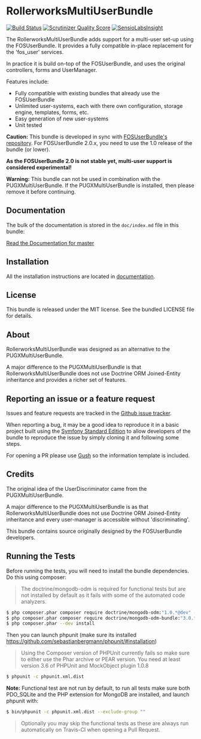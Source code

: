 RollerworksMultiUserBundle
==========================

[![Build Status](https://travis-ci.org/rollerworks/RollerworksMultiUserBundle.png?branch=master)](https://travis-ci.org/rollerworks/RollerworksMultiUserBundle)
[![Scrutinizer Quality Score](https://scrutinizer-ci.com/g/rollerworks/RollerworksMultiUserBundle/badges/quality-score.png?s=d98ca957ce5deb8b4bd41532cae263b8a1639121)](https://scrutinizer-ci.com/g/rollerworks/RollerworksMultiUserBundle/)
[![SensioLabsInsight](https://insight.sensiolabs.com/projects/9a47cef8-7640-4f20-9efe-0153325d66ba/mini.png)](https://insight.sensiolabs.com/projects/9a47cef8-7640-4f20-9efe-0153325d66ba)

The RollerworksMultiUserBundle adds support for a multi-user set-up using the FOSUserBundle.
It provides a fully compatible in-place replacement for the 'fos_user' services.

In practice it is build on-top of the FOSUserBundle, and uses the original controllers, forms and UserManager.

Features include:

- Fully compatible with existing bundles that already use the FOSUserBundle
- Unlimited user-systems, each with there own configuration, storage engine, templates, forms, etc.
- Easy generation of new user-systems
- Unit tested

**Caution:** This bundle is developed in sync with [FOSUserBundle's repository](https://github.com/FriendsOfSymfony/FOSUserBundle).
For FOSUserBundle 2.0.x, you need to use the 1.0 release of the bundle (or lower).

**As the FOSUserBundle 2.0 is not stable yet, multi-user support is considered experimental!**

**Warning:** This bundle can not be used in combination with the PUGXMultiUserBundle.
If the PUGXMultiUserBundle is installed, then please remove it before continuing.

Documentation
-------------

The bulk of the documentation is stored in the `doc/index.md`
file in this bundle:

[Read the Documentation for master](https://github.com/rollerworks/RollerworksMultiUserBundle/blob/master/docs/index.md)

Installation
------------

All the installation instructions are located in [documentation](https://github.com/rollerworks/RollerworksMultiUserBundle/blob/master/docs/index.md).

License
-------

This bundle is released under the MIT license.
See the bundled LICENSE file for details.

About
-----

RollerworksMultiUserBundle was designed as an alternative to the PUGXMultiUserBundle.

A major difference to the PUGXMultiUserBundle is that RollerworksMultiUserBundle
does not use Doctrine ORM Joined-Entity inheritance and provides a richer set of features.

Reporting an issue or a feature request
---------------------------------------

Issues and feature requests are tracked in the [Github issue tracker](https://github.com/Rollerworks/RollerworksMultiUserBundle/issues).

When reporting a bug, it may be a good idea to reproduce it in a basic project
built using the [Symfony Standard Edition](https://github.com/symfony/symfony-standard)
to allow developers of the bundle to reproduce the issue by simply cloning it
and following some steps.

For opening a PR please use [Gush](http://gushphp.org/) so the information template is included.

Credits
-------

The original idea of the UserDiscriminator came from the PUGXMultiUserBundle.

A major difference to the PUGXMultiUserBundle is as that RollerworksMultiUserBundle
does not use Doctrine ORM Joined-Entity inheritance and every user-manager is accessible without 'discriminating'.

This bundle contains source originally designed by the FOSUserBundle developers.

Running the Tests
-------

Before running the tests, you will need to install the bundle dependencies. Do this using composer:

> The doctrine/mongodb-odm is required for functional tests
> but are not installed by default as it fails with some of the automated code analyzers.

``` bash
$ php composer.phar composer require doctrine/mongodb-odm:"1.0.*@dev" --no-update
$ php composer.phar composer require doctrine/mongodb-odm-bundle:"3.0.*@dev" --no-update
$ php composer.phar --dev install
```

Then you can launch phpunit (make sure its installed https://github.com/sebastianbergmann/phpunit/#installation)

> Using the Composer version of PHPUnit currently fails so make sure to either use the Phar archive or PEAR version.
> You need at least version 3.6 of PHPUnit and MockObject plugin 1.0.8

``` bash
$ phpunit -c phpunit.xml.dist
```

**Note:** Functional test are not run by default, to run all tests make sure both
PDO_SQLite and the PHP extension for MongoDB are installed, and launch phpunit with:

``` bash
$ bin/phpunit -c phpunit.xml.dist --exclude-group ""
```

> Optionally you may skip the functional tests as these are always run automatically on Travis-CI
> when opening a Pull Request.
